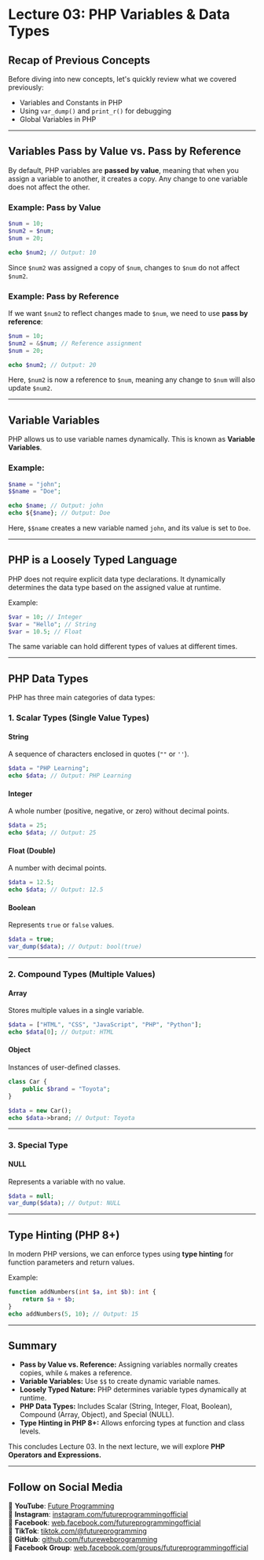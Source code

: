 # Lecture 03: PHP Variables & Data Types

## Recap of Previous Concepts
Before diving into new concepts, let's quickly review what we covered previously:
- Variables and Constants in PHP
- Using `var_dump()` and `print_r()` for debugging
- Global Variables in PHP

---

## Variables Pass by Value vs. Pass by Reference
By default, PHP variables are **passed by value**, meaning that when you assign a variable to another, it creates a copy. Any change to one variable does not affect the other.

### Example: Pass by Value
```php
$num = 10;
$num2 = $num;
$num = 20;

echo $num2; // Output: 10
```
Since `$num2` was assigned a copy of `$num`, changes to `$num` do not affect `$num2`.

### Example: Pass by Reference
If we want `$num2` to reflect changes made to `$num`, we need to use **pass by reference**:
```php
$num = 10;
$num2 = &$num; // Reference assignment
$num = 20;

echo $num2; // Output: 20
```
Here, `$num2` is now a reference to `$num`, meaning any change to `$num` will also update `$num2`.

---

## Variable Variables
PHP allows us to use variable names dynamically. This is known as **Variable Variables**.

### Example:
```php
$name = "john";
$$name = "Doe";

echo $name; // Output: john
echo ${$name}; // Output: Doe
```
Here, `$$name` creates a new variable named `john`, and its value is set to `Doe`.

---

## PHP is a Loosely Typed Language
PHP does not require explicit data type declarations. It dynamically determines the data type based on the assigned value at runtime.

Example:
```php
$var = 10; // Integer
$var = "Hello"; // String
$var = 10.5; // Float
```
The same variable can hold different types of values at different times.

---

## PHP Data Types
PHP has three main categories of data types:

### 1. Scalar Types (Single Value Types)
#### **String**
A sequence of characters enclosed in quotes (`""` or `''`).
```php
$data = "PHP Learning";
echo $data; // Output: PHP Learning
```

#### **Integer**
A whole number (positive, negative, or zero) without decimal points.
```php
$data = 25;
echo $data; // Output: 25
```

#### **Float (Double)**
A number with decimal points.
```php
$data = 12.5;
echo $data; // Output: 12.5
```

#### **Boolean**
Represents `true` or `false` values.
```php
$data = true;
var_dump($data); // Output: bool(true)
```

---

### 2. Compound Types (Multiple Values)
#### **Array**
Stores multiple values in a single variable.
```php
$data = ["HTML", "CSS", "JavaScript", "PHP", "Python"];
echo $data[0]; // Output: HTML
```

#### **Object**
Instances of user-defined classes.
```php
class Car {
    public $brand = "Toyota";
}

$data = new Car();
echo $data->brand; // Output: Toyota
```

---

### 3. Special Type
#### **NULL**
Represents a variable with no value.
```php
$data = null;
var_dump($data); // Output: NULL
```

---

## Type Hinting (PHP 8+)
In modern PHP versions, we can enforce types using **type hinting** for function parameters and return values.

Example:
```php
function addNumbers(int $a, int $b): int {
    return $a + $b;
}
echo addNumbers(5, 10); // Output: 15
```

---

## Summary
- **Pass by Value vs. Reference:** Assigning variables normally creates copies, while `&` makes a reference.
- **Variable Variables:** Use `$$` to create dynamic variable names.
- **Loosely Typed Nature:** PHP determines variable types dynamically at runtime.
- **PHP Data Types:** Includes Scalar (String, Integer, Float, Boolean), Compound (Array, Object), and Special (NULL).
- **Type Hinting in PHP 8+:** Allows enforcing types at function and class levels.

This concludes Lecture 03. In the next lecture, we will explore **PHP Operators and Expressions.**



---

## Follow on Social Media
📌 **YouTube**: [Future Programming](https://www.youtube.com/@futureprogramming)  
📌 **Instagram**: [instagram.com/futureprogrammingofficial](https://instagram.com/futureprogrammingofficial)  
📌 **Facebook**: [web.facebook.com/futureprogrammingofficial](https://web.facebook.com/futureprogrammingofficial)  
📌 **TikTok**: [tiktok.com/@futureprogramming](https://tiktok.com/@futureprogramming)  
📌 **GitHub**: [github.com/futurewebprogramming](https://github.com/futurewebprogramming)  
📌 **Facebook Group**: [web.facebook.com/groups/futureprogrammingofficial](https://web.facebook.com/groups/futureprogrammingofficial)

